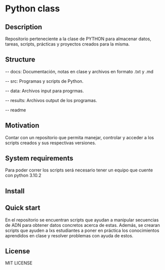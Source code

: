 # Python class



## Description

Repositorio perteneciente a la clase de PYTHON para almacenar datos, tareas, scripts, prácticas y proyectos creados para la misma.



## Structure

-- docs: Documentación, notas en clase y archivos en formato .txt y .md

-- src: Programas y scripts de Python.

-- data: Archivos input para progrmas.

-- results: Archivos output de los programas.

-- readme



## Motivation

Contar con un repositorio que permita manejar, controlar y acceder a los scripts creados y sus respectivas versiones.



## System requirements

Para poder correr los scripts será necesario tener un equipo que cuente con python 3.10.2 



## Install





## Quick start

En el repositorio se encuentran scripts que ayudan a manipular secuencias de ADN para obtener datos concretos acerca de estas. Además, se crearan scripts que
ayuden a lxs estudiantes a poner en práctica los conocimientos aprendidos en clase y resolver problemas con ayuda de estos.



## License

MIT LICENSE

